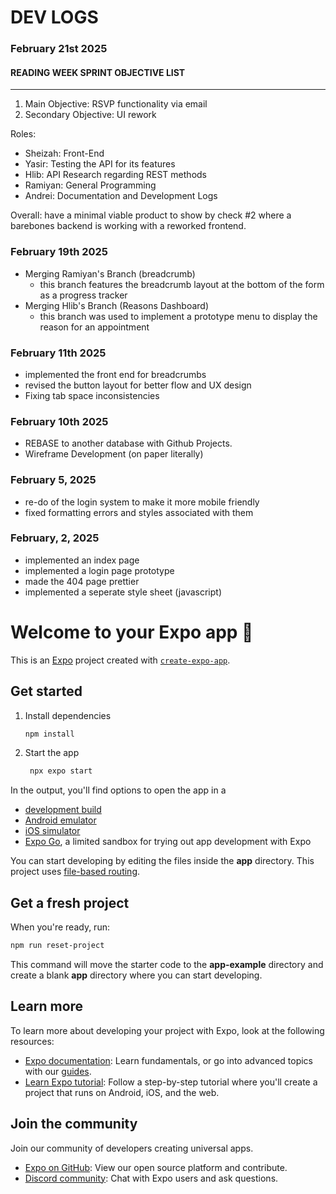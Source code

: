 # DEV LOGS

### February 21st 2025

#### READING WEEK SPRINT OBJECTIVE LIST
---

 1. Main Objective: RSVP functionality via email
 2. Secondary Objective: UI rework

Roles: 
- Sheizah: Front-End
- Yasir: Testing the API for its features
- Hlib: API Research regarding REST methods
- Ramiyan: General Programming
- Andrei: Documentation and Development Logs

Overall: have a minimal viable product to show by check #2 where a barebones backend is working with a reworked frontend.

### February 19th 2025
- Merging Ramiyan's Branch (breadcrumb)
   - this branch features the breadcrumb layout at the bottom of the form as a progress tracker 
- Merging Hlib's Branch (Reasons Dashboard)
   - this branch was used to implement a prototype menu to display the reason for an appointment    


### February 11th 2025
- implemented the front end for breadcrumbs
- revised the button layout for better flow and UX design
- Fixing tab space inconsistencies

### February 10th 2025
- REBASE to another database with Github Projects.
- Wireframe Development (on paper literally)

### February 5, 2025
- re-do of the login system to make it more mobile friendly
- fixed formatting errors and styles associated with them

### February, 2, 2025

- implemented an index page
- implemented a login page prototype
- made the 404 page prettier
- implemented a seperate style sheet (javascript)

# Welcome to your Expo app 👋

This is an [Expo](https://expo.dev) project created with [`create-expo-app`](https://www.npmjs.com/package/create-expo-app).

## Get started

1. Install dependencies

   ```bash
   npm install
   ```

2. Start the app

   ```bash
    npx expo start
   ```

In the output, you'll find options to open the app in a

- [development build](https://docs.expo.dev/develop/development-builds/introduction/)
- [Android emulator](https://docs.expo.dev/workflow/android-studio-emulator/)
- [iOS simulator](https://docs.expo.dev/workflow/ios-simulator/)
- [Expo Go](https://expo.dev/go), a limited sandbox for trying out app development with Expo

You can start developing by editing the files inside the **app** directory. This project uses [file-based routing](https://docs.expo.dev/router/introduction).

## Get a fresh project

When you're ready, run:

```bash
npm run reset-project
```

This command will move the starter code to the **app-example** directory and create a blank **app** directory where you can start developing.

## Learn more

To learn more about developing your project with Expo, look at the following resources:

- [Expo documentation](https://docs.expo.dev/): Learn fundamentals, or go into advanced topics with our [guides](https://docs.expo.dev/guides).
- [Learn Expo tutorial](https://docs.expo.dev/tutorial/introduction/): Follow a step-by-step tutorial where you'll create a project that runs on Android, iOS, and the web.

## Join the community

Join our community of developers creating universal apps.

- [Expo on GitHub](https://github.com/expo/expo): View our open source platform and contribute.
- [Discord community](https://chat.expo.dev): Chat with Expo users and ask questions.
